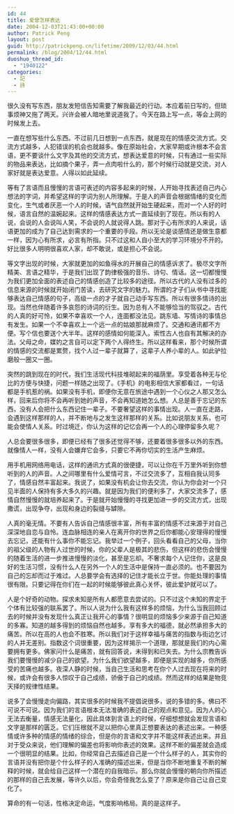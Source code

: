 ```yaml
---
id: 44
title: 爱曾怎样表达
date: 2004-12-03T21:43:00+00:00
author: Patrick Peng
layout: post
guid: http://patrickpeng.cn/lifetime/2009/12/03/44.html
permalink: /blog/2004/12/44.html
duoshuo_thread_id:
  - "1940122"
categories:
  - 記
  - 詩
---
```

<p>很久没有写东西，朋友发短信告知需要了解我最近的行动。本应着前日写的，但琐事烦神又拖了两天。兴许会被人暗地里说道我了。今天在路上写一点，等会上网的时候发上去。</p>  <p>一直在想写些什么东西。不过前几日想到一点东西，就是现在的情感交流方式。交流方式越多，人犯错误的机会也就越多。像在原始社会，大家早期或许根本不会言语，更不要谈什么文字及其他的交流方式，想表达爱意的时候，只有通过一些实际的物品来表达，比如摘个果子，弄一点肉啦什么的，那个时候行动就是交流，对人家好就是表达爱意。人得以如此延续。</p>  <p>等有了言语而且慢慢的言语可表述的内容多起来的时候，人开始寻找表述自己内心想法的字词，并希望这样的字词为别人所理解。于是人的声音会根据情绪的变化而变化，生气或者厌恶一个人的时候，语气自然就开始生硬起来，而对一个人好的时候，语言自然的温婉起来。这样的情感表达方式一直延续到了现在。所以有的人说，会说的人会说叫人笑，不会说的人就说得人跳。那对于心有所求的人来说，话语更加的成为了自己达到需求的一个重要的手段。所以无论是谈感情还是做生意都一样，因为心有所求，必言有所指。只不过这和人自小至大的学习环境分不开的。好比很多人明明很喜欢人家，却不敢说，或是担心不会说。</p>  <p>等文字出现的时候，大家就更加的如鱼得水的开展自己的情感诉求了。极尽文字所精美、言语之精华，于是我们出现了韵律极强的音乐、诗句、情话。这一切都慢慢为我们更加全面的表述自己的情感创造了比较多的途径。所以古代的人没有过多的信息来源的时候就开始闭门苦读，去研究文字的魅力。所谓的才子们从书中寻找能够表达自己情感的句子，高级一点的才子就自己动手写东西。所以有很多情诗的出现。当然也伴随着许多哀怨的诗词的衍生。因为总有人不能够恰当的驾驭之。古代的人真的好可怜，如果不幸喜欢一个人，连面都没法见。跳东墙、写情诗的事情总有发生。如果一个不幸喜欢上一个远一点的姑娘那就麻烦了。交通和通讯都不方便。写个信也要送个大半年。这样的感情如何能深入。索性古人也自有其解决的办法。父母之命，媒妁之言自可以定下两个人得终生。所以这样看来，那个时候所谓的情感的交流都是累赘，找个人过一辈子就算了，这辈子人养小辈的人。如此驴拉磨般一圈又一圈。</p>  <p>突然的跳到现在的时代，我们生活现代科技堆砌起来的福荫里。享受着各种无与伦比的方便与快捷，问题一样随之出现了。《手机》的电影相信大家都看过，一句话都是手机惹的祸。如果没有手机，即便你无意在旅途中遇到一个心仪之人那又怎么样，回来后你将不会再听到她的声音，不会再知道她怎么想。人总是善于忘记的东西，没有人会把什么东西记住一辈子。不要奢望这样的事情出现。人一直在走路，会遇到这样那样的人，并不断地与之发生这样那样的关系。比如说朋友关系，也可能会使情人关系。时过境迁，你认为这样的记忆会再一个人的心理停留多久呢？</p>  <p>人总会要很多很多，即便已经有了很多还觉得不够，还要着很多很多以外的东西。就像情人一样，没有人会嫌弃它会多，只要它不再你切实的生活产生麻烦。</p>  <p>用手机用网络用电话，这样的通讯方式真的很便捷，可以让你在千万里外听到你想听到的人的声音。人之间哪里有什么爱情可言，不过交流多了，互相自我认同多了，情感自然丰富起来。我说了，如果没有机会让你去交流，你认为你会对一个只见半面的人保持有多大多久的兴趣。就是因为我们的便利多了，大家交流多了，感情自然慢慢的就培养起来了。于是就开始慢慢的寻找更加进一步的交流方式，出现撒谎，出现争夺，出现和身边的裂缝与罅隙。</p>  <p>人真的毫无情。不要有人告诉自己情感很丰富，所有丰富的情感不过来源于对自己深深地自恋与自怜。连血脉相连的亲人在离开你的世界之后你都能心安理得的慢慢去忘记，还能有什么事你不能忘记。我举过一个例子，回头看看自己的父母，当你的祖父级的人物有人过世的时候，你的父辈人是极其的悲伤，但这样的悲伤会慢慢的随着生活的进一步推进慢慢的淡化，甚至是忘却。不奢求每个人记住你，这是良好的生活习惯，没有什么人在另外一个人的生活中是保持一直必须的。也不要因为自己的忘却而过于难过。人总要学会有选择的记住才能长立于世。你能处理的事情很有限。只要记得在你们在一起的时候能够彼此真心关怀，彼此爱护就可以了。</p>  <p>人是个好奇的动物。探求未知是所有人都愿意去尝试的。只不过这个未知的界定于个体有比较强的联系罢了。所以人说为什么我有这样多的烦恼，为什么当我回顾过去的时候并没有发现什么真正让我开心的事情？很明显的烦恼多少来源于自己知道的多寡。知道的越多得到的烦恼自然也越多。享有多大的福德，就必然承担多大的痛苦。所以在高的人也会不胜寒。所以我们对于这样幸福与痛苦的指数与街边乞讨的人并无差别。指数这个词很重要，因为这样揭示一个道理，那就是我们的内心需要拥有更多。佛家问什么是痛苦，就有回答说，未得到和已失去。为什么宗教告诉我们要慢慢的减少自己的欲望。为什么我们欲望越多，即便是实现的越多，你所感受的苦痛也越多。夜深人静的时候，当自己生活和思考在你个人过去现在将来的时候，或许会有很多人惊叹于自己成绩，骄傲于自己的成绩。然而这样的结果是物竞天择的规律性结果。</p>  <p>说多了会慢慢走向偏路，其实很多的时候我不提倡说很多，说的多错的多。佛曰不可说不可说。因为我们的言语根本无法准确的表述自己的观点和意见。因为人的心无法去衡量，情感无法量化，因此具体到言语上的时候，仔细想想就会发现言语和文字是那样的匮乏。它们压根就不足以把你心里真正想要表达的表述出来。一种感情或许多种的情感的情绪的综合，但是你的言语和文字并不能这样表述出来。并且对于受众来说，他们理解的偏差也将影响你表述的效果。这样不断的偏差就会造成一个很明显的结果。比如，你经常自己去描述自己是一个什么样子的人，其实你的言语并没有把你是个什么样子的人准确的描述出来，但是当你不断地重复不断的解释的时候，就会给自己这样一个潜在的自我暗示。那么你就会慢慢的朝向你所描述的那样的自己去发展，等许久以后，你会奇怪我怎么变了？原来是你自己让自己变化了。</p>  <p>算命的有一句话，性格决定命运，气度影响格局。真的是这样子。</p>